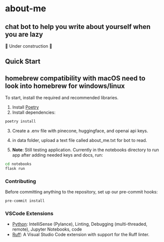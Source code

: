 # about-me
## chat bot to help you write about yourself when you are lazy
🚧 Under construction 🚧

## Quick Start

## homebrew compatibility with macOS need to look into homebrew for windows/linux

To start, install the required and recommended libraries.

1. Install [Poetry](https://python-poetry.org/docs/#installing-with-the-official-installer)
2. Install dependencies:

```bash
poetry install
```
3. Create a .env file with pinecone, huggingface, and openai api keys.
4. in data folder, upload a text file called about_me.txt for bot to read.

5. **Note**: Still testing application. Currently in the notebooks directory to run app after adding needed keys and docs, run:

```bash
cd notebooks
flask run
```

### Contributing

Before committing anything to the repository, set up our pre-commit hooks:

```bash
pre-commit install
```

### VSCode Extensions

- [Python](https://marketplace.visualstudio.com/items?itemName=ms-python.python): IntelliSense (Pylance), Linting, Debugging (multi-threaded, remote), Jupyter Notebooks, code
- [Ruff](https://marketplace.visualstudio.com/items?itemName=charliermarsh.ruff): A Visual Studio Code extension with support for the Ruff linter.
